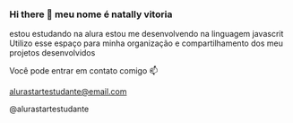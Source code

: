 ### Hi there 👋 meu nome é natally vitoria
estou estudando na alura
estou me desenvolvendo na linguagem javascrit
Utilizo esse espaço para minha organização e compartilhamento dos meu projetos desenvolvidos

Você pode entrar em contato comigo 📫

alurastartestudante@email.com

@alurastartestudante

